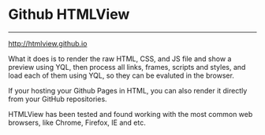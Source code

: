 # Github HTMLView
-------------------------------
http://htmlview.github.io

What it does is to render the raw HTML, CSS, and JS file and show a preview using YQL, then process all links, frames, scripts and styles, and load each of them using YQL, so they can be evaluted in the browser.

If your hosting your Github Pages in HTML, you can also render it directly from your GitHub repositories.

HTMLView has been tested and found working with the most common web browsers, like Chrome, Firefox, IE and etc.
